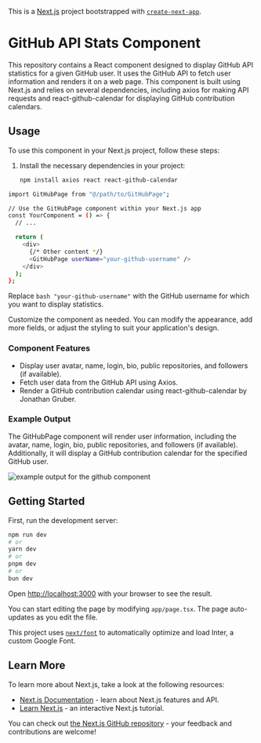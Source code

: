 This is a [Next.js](https://nextjs.org/) project bootstrapped with [`create-next-app`](https://github.com/vercel/next.js/tree/canary/packages/create-next-app).

# GitHub API Stats Component

This repository contains a React component designed to display GitHub API statistics for a given GitHub user. It uses the GitHub API to fetch user information and renders it on a web page. This component is built using Next.js and relies on several dependencies, including axios for making API requests and react-github-calendar for displaying GitHub contribution calendars.

## Usage

To use this component in your Next.js project, follow these steps:

1. Install the necessary dependencies in your project:

   ```bash
   npm install axios react react-github-calendar
   ```

```bash
import GitHubPage from "@/path/to/GitHubPage";

// Use the GitHubPage component within your Next.js app
const YourComponent = () => {
  // ...

  return (
    <div>
      {/* Other content */}
      <GitHubPage userName="your-github-username" />
    </div>
  );
};
```

Replace `bash "your-github-username"` with the GitHub username for which you want to display statistics.

Customize the component as needed. You can modify the appearance, add more fields, or adjust the styling to suit your application's design.

### Component Features

- Display user avatar, name, login, bio, public repositories, and followers (if available).
- Fetch user data from the GitHub API using Axios.
- Render a GitHub contribution calendar using react-github-calendar by Jonathan Gruber.

### Example Output

The GitHubPage component will render user information, including the avatar, name, login, bio, public repositories, and followers (if available). Additionally, it will display a GitHub contribution calendar for the specified GitHub user.

![example output for the github component](/app/public/Screenshot%202024-01-08%20at%2012.36.00 AM.png)

## Getting Started

First, run the development server:

```bash
npm run dev
# or
yarn dev
# or
pnpm dev
# or
bun dev
```

Open [http://localhost:3000](http://localhost:3000) with your browser to see the result.

You can start editing the page by modifying `app/page.tsx`. The page auto-updates as you edit the file.

This project uses [`next/font`](https://nextjs.org/docs/basic-features/font-optimization) to automatically optimize and load Inter, a custom Google Font.

## Learn More

To learn more about Next.js, take a look at the following resources:

- [Next.js Documentation](https://nextjs.org/docs) - learn about Next.js features and API.
- [Learn Next.js](https://nextjs.org/learn) - an interactive Next.js tutorial.

You can check out [the Next.js GitHub repository](https://github.com/vercel/next.js/) - your feedback and contributions are welcome!
